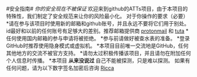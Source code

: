#安全指南#
*你的安全现在不被保证*
欢迎来到github的ATTs项目，由于本项目的特殊性，我们制定了安全规范来让你的风险最小化。
对于你操作的要求（必要）
*请在参与该项目时使用新的邮箱和github账号，并且永远不要将它们用于别处。id最好和以前的任何账号有足够大的差别。推荐邮箱提供商 [protonmail](https://protonmail.ch) 和 [tuta](https://tuta.io)
*任何使用国内邮箱的参与申请将被拒绝。
*参与前请做好被查水表的准备。
*登录GitHub时推荐使用隐身模式或虚拟机。
*本项目目前唯一交流地是GitHub，任何其他地方的交流不被官方支持。
*请勿太过积极传播该项目，并且请勿在附加任何个人信息时传播。
*本项目 **从来没说过** 自己不能被探测，只是难以探测。
如果有任何问题，请为以下数字签名加密后咨询
[Ricca](Ricca_PGP_PublicKey)
